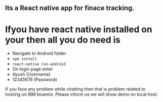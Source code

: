 ## Its a React native app for finace tracking.

# Ifyou have react native installed on your then all you do need is 
- Navigate to Android folder
- `npm install`
- `react-native run-android`
- On login page enter 
- Ayush (Username)
- 12345678 (Password)

If you face any problem while chatting then that is problem related to hosting on IBM bluemix.
Please inform us we will show demo on local host.


